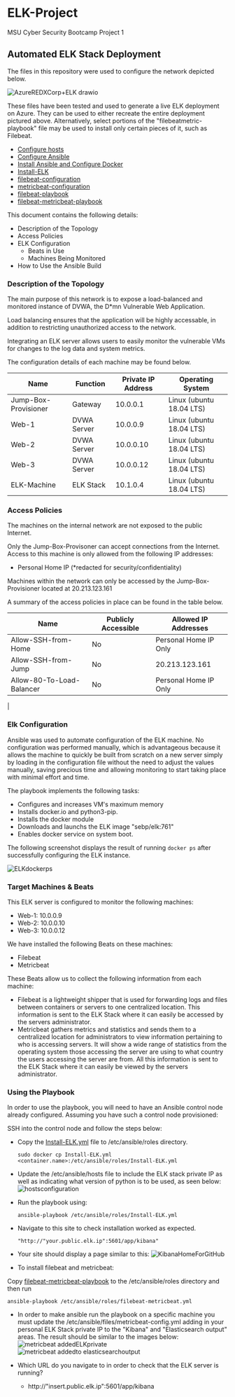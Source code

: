 # ELK-Project
 MSU Cyber Security Bootcamp Project 1

 ## Automated ELK Stack Deployment

The files in this repository were used to configure the network depicted below.

![AzureREDXCorp+ELK drawio](https://user-images.githubusercontent.com/96896057/167216523-6283c54a-3ba2-4fae-b1c8-f7b6bbe01b56.png)

These files have been tested and used to generate a live ELK deployment on Azure. They can be used to either recreate the entire deployment pictured above. Alternatively, select portions of the "filebeatmetric-playbook" file may be used to install only certain pieces of it, such as Filebeat.
- [Configure hosts](https://github.com/RyanLinscott/ELK-Project/blob/main/Configuration%20Files/hosts.cfg)
- [Configure Ansible](https://github.com/RyanLinscott/ELK-Project/blob/main/Configuration%20Files/Ansible.cfg)
- [Install Ansible and Configure Docker](https://github.com/RyanLinscott/ELK-Project/blob/main/Installation%20Files/Ansible.yml)
- [Install-ELK](https://github.com/RyanLinscott/ELK-Project/blob/main/Installation%20Files/Install-ELK.yml)
- [filebeat-configuration](https://github.com/RyanLinscott/ELK-Project/blob/main/Configuration%20Files/FileBeatConfig.yml)
- [metricbeat-configuration](https://github.com/RyanLinscott/ELK-Project/blob/main/Configuration%20Files/MetricbeatConfig.yml)
- [filebeat-playbook](https://github.com/RyanLinscott/ELK-Project/blob/main/Playbook%20Files/filebeat-playbook.yml)
- [filebeat-metricbeat-playbook](https://github.com/RyanLinscott/ELK-Project/blob/main/Playbook%20Files/filebeat-metricbeat-playbook.yml)

This document contains the following details:
- Description of the Topology
- Access Policies
- ELK Configuration
  - Beats in Use
  - Machines Being Monitored
- How to Use the Ansible Build


### Description of the Topology

The main purpose of this network is to expose a load-balanced and monitored instance of DVWA, the D*mn Vulnerable Web Application.

Load balancing ensures that the application will be highly accessable, in addition to restricting unauthorized access to the network.

Integrating an ELK server allows users to easily monitor the vulnerable VMs for changes to the log data and system metrics.

The configuration details of each machine may be found below.

| Name     | Function | Private IP Address | Operating System |
|----------|----------|------------|------------------|
| Jump-Box-Provisioner | Gateway  | 10.0.0.1   | Linux (ubuntu 18.04 LTS)          |
| Web-1     |    DVWA Server      | 10.0.0.9         | Linux (ubuntu 18.04 LTS)                 |
| Web-2     |    DVWA Server      | 10.0.0.10        | Linux (ubuntu 18.04 LTS)               |
| Web-3     |    DVWA Server      | 10.0.0.12        | Linux (ubuntu 18.04 LTS)                |
| ELK-Machine |  ELK Stack       | 10.1.0.4       | Linux (ubuntu 18.04 LTS)                   |  

### Access Policies

The machines on the internal network are not exposed to the public Internet. 

Only the Jump-Box-Provisoner can accept connections from the Internet. Access to this machine is only allowed from the following IP addresses:
- Personal Home IP (*redacted for security/confidentiality)

Machines within the network can only be accessed by the Jump-Box-Provisioner located at 20.213.123.161

A summary of the access policies in place can be found in the table below.

| Name     | Publicly Accessible | Allowed IP Addresses |
|----------|---------------------|----------------------|
| Allow-SSH-from-Home | No              | Personal Home IP Only    |
|      Allow-SSH-from-Jump   |     No                | 20.213.123.161           |
|     Allow-80-To-Load-Balancer     |     No                |          Personal Home IP Only            |
|

### Elk Configuration

Ansible was used to automate configuration of the ELK machine. No configuration was performed manually, which is advantageous because it allows the machine to quickly be built from scratch on a new server simply by loading in the configuration file without the need to adjust the values manually, saving precious time and allowing monitoring to start taking place with minimal effort and time.

The playbook implements the following tasks:
- Configures and increases VM's maximum memory
- Installs docker.io and python3-pip.
- Installs the docker module
- Downloads and launchs the ELK image "sebp/elk:761"
- Enables docker service on system boot.

The following screenshot displays the result of running `docker ps` after successfully configuring the ELK instance.

![ELKdockerps](https://user-images.githubusercontent.com/96896057/166451380-08922884-80a6-4c13-9390-8072ed01174f.png)

### Target Machines & Beats
This ELK server is configured to monitor the following machines:
- Web-1: 10.0.0.9
- Web-2: 10.0.0.10
- Web-3: 10.0.0.12

We have installed the following Beats on these machines:
- Filebeat
- Metricbeat

These Beats allow us to collect the following information from each machine:
- Filebeat is a lightweight shipper that is used for forwarding logs and files between containers or servers to one centralized location.  This information is sent to the ELK Stack where it can easily be accessed by the servers administrator.
- Metricbeat gathers metrics and statistics and sends them to a centralized location for administrators to view information pertaining to who is accessing servers.  It will show a wide range of statistics from the operating system those accessing the server are using to what country the users accessing the server are from.  All this information is sent to the ELK Stack where it can easily be viewed by the servers administrator.

### Using the Playbook
In order to use the playbook, you will need to have an Ansible control node already configured. Assuming you have such a control node provisioned: 

SSH into the control node and follow the steps below:
- Copy the [Install-ELK.yml](https://github.com/RyanLinscott/ELK-Project/blob/main/Installation%20Files/Install-ELK.yml) file to /etc/ansible/roles directory.
  ```
  sudo docker cp Install-ELK.yml <container.name>:/etc/ansible/roles/Install-ELK.yml
  ```
- Update the /etc/ansible/hosts file to include the ELK stack private IP as well as indicating what version of python is to be used, as seen below:
![hostsconfiguration](https://user-images.githubusercontent.com/96896057/167226313-7bb7ffae-aaef-4356-9525-908f10c86c27.png)
- Run the playbook using:
  ```
  ansible-playbook /etc/ansible/roles/Install-ELK.yml
  ```
 - Navigate to this site to check installation worked as expected.
    ```
    "http://"your.public.elk.ip":5601/app/kibana" 
    ```

- Your site should display a page similar to this:
![KibanaHomeForGitHub](https://user-images.githubusercontent.com/96896057/167226940-64d40d32-d022-4657-bebf-ffeda7eadd6f.png)


- To install filebeat and metricbeat:

Copy [filebeat-metricbeat-playbook](https://github.com/RyanLinscott/ELK-Project/blob/main/Playbook%20Files/filebeat-metricbeat-playbook.yml) to the /etc/ansible/roles directory and then run
```
ansible-playbook /etc/ansible/roles/filebeat-metricbeat.yml
```


- In order to make ansible run the playbook on a specific machine you must update the /etc/ansible/files/metricbeat-config.yml adding in your personal ELK Stack private IP to the "Kibana" and "Elasticsearch output" areas.  The result should be similar to the images below:
![metricbeat addedELKprivate](https://user-images.githubusercontent.com/96896057/167229512-16574e11-77c7-44ba-93b6-4d1fa2ca715a.png)
![metricbeat addedto elasticsearchoutput](https://user-images.githubusercontent.com/96896057/167229516-c7db0cfa-fe04-49b5-81a9-707791eddddb.png)





- Which URL do you navigate to in order to check that the ELK server is running? 
  - http://"insert.public.elk.ip":5601/app/kibana